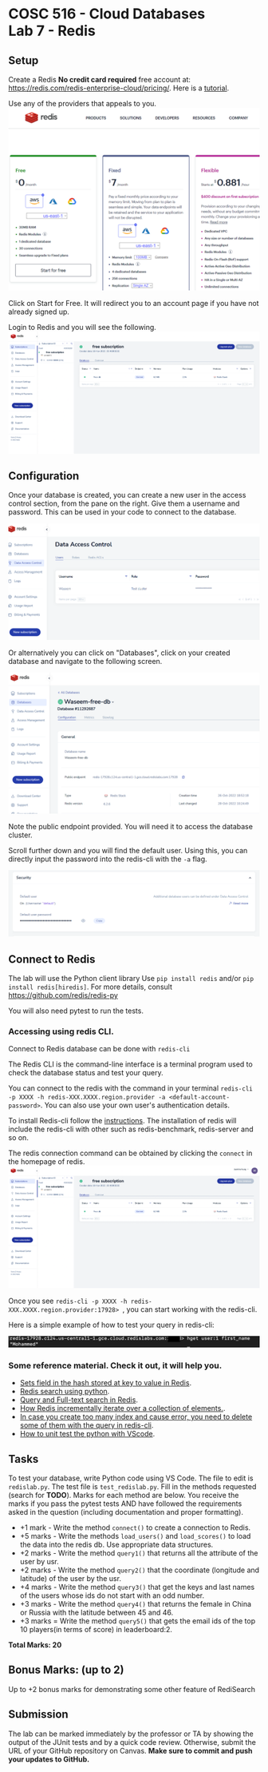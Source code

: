 # COSC 516 - Cloud Databases<br/>Lab 7 - Redis

## Setup


Create a Redis **No credit card required** free account at: https://redis.com/redis-enterprise-cloud/pricing/.
Here is a [tutorial](https://developer.redis.com/create/rediscloud/). 

Use any of the providers that appeals to you.
![image](./img/redis_plans.png)

Click on Start for Free. It will redirect you to an account page if you have not already signed up.

Login to Redis and you will see the following. 
![Redis home page](img/redis-setup3.png)


## Configuration

Once your database is created, you can create a new user in the access control section, from the pane on the right. 
Give them a username and password. This can be used in your code to connect to the database.

![image](./img/access_control_redis.png)

Or alternatively you can click on "Databases", click on your created database and navigate to the following screen.

![image](./img/public_endpoint_redis.png)

Note the public endpoint provided. You will need it to access the database cluster.

Scroll further down and you will find the default user. Using this, you can directly input the password into the redis-cli with the `-a` flag.

![image](./img/default_password.png)


## Connect to Redis


The lab will use the Python client library
Use `pip install redis` and/or `pip install redis[hiredis]`. For more details, consult https://github.com/redis/redis-py

You will also need pytest to run the tests.

### Accessing using redis CLI. 

Connect to Redis database can be done with ```redis-cli``` 

The Redis CLI is the command-line interface is a terminal program used to check the database status and test your query. 

You can connect to the redis with the command in your terminal ```redis-cli -p XXXX -h redis-XXX.XXXX.region.provider -a <default-account-password>```. You can also use your own user's authentication details.



To install Redis-cli follow the [instructions](https://redis.io/docs/getting-started/installation/install-redis-on-mac-os/). 
The installation of redis will include the redis-cli with other such as redis-benchmark, redis-server and so on.

The redis connection command can be obtained by clicking the ```connect``` in the homepage of redis.
![Redis-cli command](img/Redis-cli-command.png)

Once you see ```redis-cli -p XXXX -h redis-XXX.XXXX.region.provider:17928> ```, you can start working with the redis-cli.

Here is a simple example of how to test your query in redis-cli:

![Redis-cli example](img/redis-cli.png)


### Some reference material. Check it out, it will help you.
- [Sets field in the hash stored at key to value in Redis](https://redis.io/commands/hset/).
- [Redis search using python](https://www.youtube.com/watch?v=UhnEyMDWuyI). 
- [Query and Full-text search in Redis](https://www.youtube.com/watch?v=infTV4ifNZY).
- [How Redis incrementally iterate over a collection of elements.](https://redis.io/commands/scan/).
- [In case you create too many index and cause error, you need to delete some of them with the query in redis-cli](https://redis.io/commands/ft.dropindex/).
- [How to unit test the python with VScode](https://www.youtube.com/watch?v=ucjRpS7WCPA).

## Tasks

To test your database, write Python code using VS Code. The file to edit is `redislab.py`.  The test file is `test_redislab.py`.  Fill in the methods requested (search for **TODO**).  Marks for each method are below.  You receive the marks if you pass the pytest tests AND have followed the requirements asked in the question (including documentation and proper formatting).

- +1 mark - Write the method `connect()` to create a connection to Redis. 
- +5 marks - Write the methods `load_users()` and `load_scores()` to load the data into the redis db. Use appropriate data structures.
- +2 marks - Write the method `query1()` that returns all the attribute of the user by usr. 
- +2 marks - Write the method `query2()` that  the coordinate (longitude and latitude) of the user by the usr.
- +4 marks - Write the method `query3()` that get the keys and last names of the users whose ids do not start with an odd number.
- +3 marks - Write the method `query4()` that returns the female in China or Russia with the latitude between 45 and 46.
- +3 marks = Write the method `query5()` that gets the email ids of the top 10 players(in terms of score) in leaderboard:2.

**Total Marks: 20**

## Bonus Marks: (up to 2)

Up to +2 bonus marks for demonstrating some other feature of RediSearch

## Submission

The lab can be marked immediately by the professor or TA by showing the output of the JUnit tests and by a quick code review.  Otherwise, submit the URL of your GitHub repository on Canvas. **Make sure to commit and push your updates to GitHub.**
